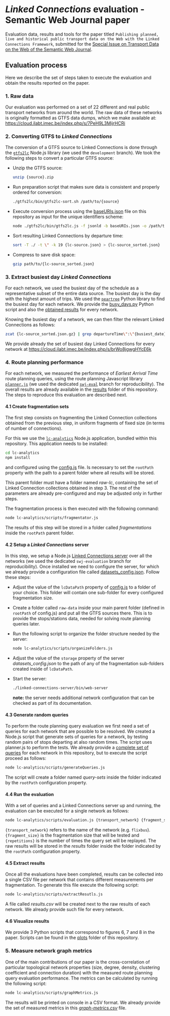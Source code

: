 # _Linked Connections_ evaluation - Semantic Web Journal paper
Evaluation data, results and tools for the paper titled `Publishing planned, live and historical public transport data on the Web with the Linked Connections Framework`, submitted for the [Special Issue on Transport Data on the Web of the Semantic Web Journal](http://www.semantic-web-journal.net/blog/call-papers-special-issue-transport-data-web). 

## Evaluation process

Here we describe the set of steps taken to execute the evaluation and obtain the results reported on the paper.

### 1. Raw data

Our evaluation was performed on a set of 22 different and real public transport networks from around the world. The raw data of these networks is originally formatted as GTFS data dumps, which we make available at: https://cloud.ilabt.imec.be/index.php/s/7PeH9L3MijrHCRi

### 2. Converting GTFS to _Linked Connections_

The conversion of a GTFS source to Linked Connections is done through the [`gtfs2lc`](https://github.com/linkedconnections/gtfs2lc/tree/development) Node.js library (we used the `development` branch). We took the following steps to convert a particular GTFS source:

- Unzip the GTFS source: 

  ```bash
  unzip {source}.zip
  ```

- Run preparation script that makes sure data is consistent and properly ordered for conversion: 

  ```bash
  ./gtfs2lc/bin/gtfs2lc-sort.sh /path/to/{source}
  ```

- Execute conversion process using the [baseURIs.json](https://github.com/julianrojas87/lc-evaluation-swj/blob/main/base-uris.json) file on this repository as input for the unique identifiers scheme: 

  ```bash
  node ./gtfs2lc/bin/gtfs2lc.js -f jsonld -b baseURIs.json -o /path/to/output/folder /path/to/{source}
  ```

- Sort resulting Linked Connections by departure time:

  ```bash
  sort -T ./ -t \" -k 19 {lc-source.json} > {lc-source_sorted.json}
  ```

- Compress to save disk space:

  ```bash
  gzip path/to/{lc-source_sorted.json}
  ```

### 3. Extract busiest day _Linked Connections_

For each network, we used the busiest day of the schedule as a representative subset of the entire data source. The busiest day is the day with the highest amount of trips. We used the [`peartree`](https://github.com/kuanb/peartree) Python library to find the busiest day for each network. We provide the [busy_days.py](https://github.com/julianrojas87/lc-evaluation-swj/blob/main/fragmentations-test/busiest-days/busy_days.py) Python script and also the [obtained results](https://github.com/julianrojas87/lc-evaluation-swj/blob/main/fragmentations-test//busiest-days/busiest_days.txt) for every network.

Knowing the busiest day of a network, we can then filter the relevant Linked Connections as follows:

```bash
zcat {lc-source_sorted.json.gz} | grep departureTime\":\"{busiest_date} > {source_filtered.json}
```

We provide already the set of busiest day Linked Connections for every network at https://cloud.ilabt.imec.be/index.php/s/brWo8jgwgHYcE6k

### 4. Route planning performance

For each network, we measured the performance of _Earliest Arrival Time_ route planning queries, using the route planning Javascript library [`planner.js`](https://planner.js.org/) (we used the dedicated [`swj-eval`](https://github.com/openplannerteam/planner.js/tree/swj-eval) branch for reproducibility). The overall results are already available in the [results](https://github.com/julianrojas87/lc-evaluation-swj/tree/main/fragmentations-test/results) folder of this repository. The steps to reproduce this evaluation are described next.

#### 4.1 Create fragmentation sets

The first step consists on fragmenting the Linked Connection collections obtained from the previous step, in uniform fragments of fixed size (in terms of number of connections). 

For this we use the [`lc-analytics`](https://github.com/julianrojas87/lc-evaluation-swj/tree/main/fragmentations-test/lc-analytics) Node.js application, bundled within this repository.  This application needs to be installed:

```bash
cd lc-analytics
npm install
```

and configured using the [config.js](https://github.com/julianrojas87/lc-evaluation-swj/blob/main/fragmentations-test/lc-analytics/config.js) file.  Is necessary to set the `rootPath` property with the path to a parent folder where all results will be stored. 

This parent folder must have a folder named _raw-lc_, containing the set of Linked Connection collections obtained in step 3. The rest of the parameters are already pre-configured and may be adjusted only in further steps.

The fragmentation process is then executed with the following command:

```bash
node lc-analytics/scripts/fragmentator.js
```

The results of this step will be stored in a folder called _fragmentations_ inside the `rootPath` parent folder. 

#### 4.2 Setup a _Linked Connections_ server

In this step, we setup a Node.js [Linked Connections server](https://github.com/linkedconnections/linked-connections-server/tree/swj-evaluation) over all the networks (we used the dedicated `swj-evaluation` branch for reproducibility). Once installed we need to configure the server, for which we already provide a configuration file called [datasets_config.json](https://github.com/julianrojas87/lc-evaluation-swj/blob/main/fragmentations-test/datasets_config.json).  Follow these steps:

- Adjust the value of the `lcDataPath` property of [config.js](https://github.com/julianrojas87/lc-evaluation-swj/blob/main/fragmentations-test/lc-analytics/config.js) to a folder of your choice. This folder will contain one sub-folder for every configured fragmentation size. 

- Create a folder called `raw-data` inside your main parent folder (defined in `rootPath` of config.js) and put all the GTFS sources there. This is to provide the stops/stations data, needed for solving route planning queries later.

- Run the following script to organize the folder structure needed by the server:

  ```bash
  node lc-analytics/scripts/organizeFolders.js
  ```

- Adjust the value of the `storage` property of the server _datasets_config.json_ to the path of any of the fragmentation sub-folders created inside of  `lcDataPath`.

- Start the server:

  ```bash
  ./linked-connections-server/bin/web-server
  ```

  **note:** the server needs additional network configuration that can be checked as part of its documentation.

#### 4.3 Generate random queries

To perform the route planning query evaluation we first need a set of queries for each network that are possible to be resolved. We created a Node.js script that generate sets of queries for a network, by testing random pairs of stops departing at also random times. The script uses planner.js to perform the tests. We already provide a [complete set of queries](https://github.com/julianrojas87/lc-evaluation-swj/tree/main/fragmentations-test/query-sets) for each network in this repository, but to execute the script proceed as follows:

```bash
node lc-analytics/scripts/generateQueries.js
```

The script will create a folder named _query-sets_ inside the folder indicated by the `rootPath` configuration property.

#### 4.4 Run the evaluation

With a set of queries and a Linked Connections server up and running, the evaluation can be executed for a single network as follows:

```bash
node lc-analytics/scripts/evaluation.js {transport_network} {fragment_size} {repetitions}
```

`{transport_network}` refers to the name of the network (e.g. `flixbus`). `{fragment_size}` is the fragmentation size that will be tested and `{repetitions}` is the number of times the query set will be replayed. The raw results will be stored in the _results_ folder inside the folder indicated by the `rootPath` configuration property.

#### 4.5 Extract results

Once all the evaluations have been completed, results can be collected into a single CSV file per network that contains different measurements per fragmentation. To generate this file execute the following script:

```bash
node lc-analytics/scripts/extractResutls.js
```

A file called _results.csv_ will be created next to the raw results of each network. We already provide such file for every network.

#### 4.6 Visualize results

We provide 3 Python scripts that correspond to figures 6, 7 and 8 in the paper. Scripts can be found in the [plots](https://github.com/julianrojas87/lc-evaluation-swj/blob/main/plots) folder of this repository.

### 5. Measure network graph metrics

One of the main contributions of our paper is the cross-correlation of particular topological network properties (size, degree, density, clustering coefficient and connection duration) with the measured route planning query evaluation performance. The metrics can be calculated by running the following script:

```bash
node lc-analytics/scripts/graphMetrics.js
```

The results will be printed on console in a CSV format. We already provide the set of measured metrics in this [_graph-metrics.csv_](https://github.com/julianrojas87/lc-evaluation-swj/blob/main/results/graph-metrics.csv) file.

